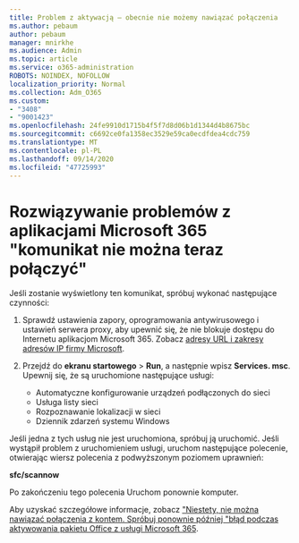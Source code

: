 ```yaml
---
title: Problem z aktywacją — obecnie nie możemy nawiązać połączenia
ms.author: pebaum
author: pebaum
manager: mnirkhe
ms.audience: Admin
ms.topic: article
ms.service: o365-administration
ROBOTS: NOINDEX, NOFOLLOW
localization_priority: Normal
ms.collection: Adm_O365
ms.custom:
- "3408"
- "9001423"
ms.openlocfilehash: 24fe9910d1715b4f5f7d8d06b1d1344d4b8675bc
ms.sourcegitcommit: c6692ce0fa1358ec3529e59ca0ecdfdea4cdc759
ms.translationtype: MT
ms.contentlocale: pl-PL
ms.lasthandoff: 09/14/2020
ms.locfileid: "47725993"
---
```

# <a name="fixing-the-microsoft-365-apps-we-are-unable-to-connect-right-now-message"></a>Rozwiązywanie problemów z aplikacjami Microsoft 365 "komunikat nie można teraz połączyć"

Jeśli zostanie wyświetlony ten komunikat, spróbuj wykonać następujące czynności:

1. Sprawdź ustawienia zapory, oprogramowania antywirusowego i ustawień serwera proxy, aby upewnić się, że nie blokuje dostępu do Internetu aplikacjom Microsoft 365. Zobacz [adresy URL i zakresy adresów IP firmy Microsoft](https://docs.microsoft.com/office365/enterprise/urls-and-ip-address-ranges).

2. Przejdź do **ekranu startowego**  >  **Run**, a następnie wpisz **Services. msc**. Upewnij się, że są uruchomione następujące usługi:
    - Automatyczne konfigurowanie urządzeń podłączonych do sieci
    - Usługa listy sieci
    - Rozpoznawanie lokalizacji w sieci
    - Dziennik zdarzeń systemu Windows

Jeśli jedna z tych usług nie jest uruchomiona, spróbuj ją uruchomić. Jeśli wystąpił problem z uruchomieniem usługi, uruchom następujące polecenie, otwierając wiersz polecenia z podwyższonym poziomem uprawnień:

**sfc/scannow**

Po zakończeniu tego polecenia Uruchom ponownie komputer.

Aby uzyskać szczegółowe informacje, zobacz ["Niestety, nie można nawiązać połączenia z kontem. Spróbuj ponownie później "błąd podczas aktywowania pakietu Office z usługi Microsoft 365](https://docs.microsoft.com/office/troubleshoot/activation-installation/issue-when-activate-office-from-office-365).